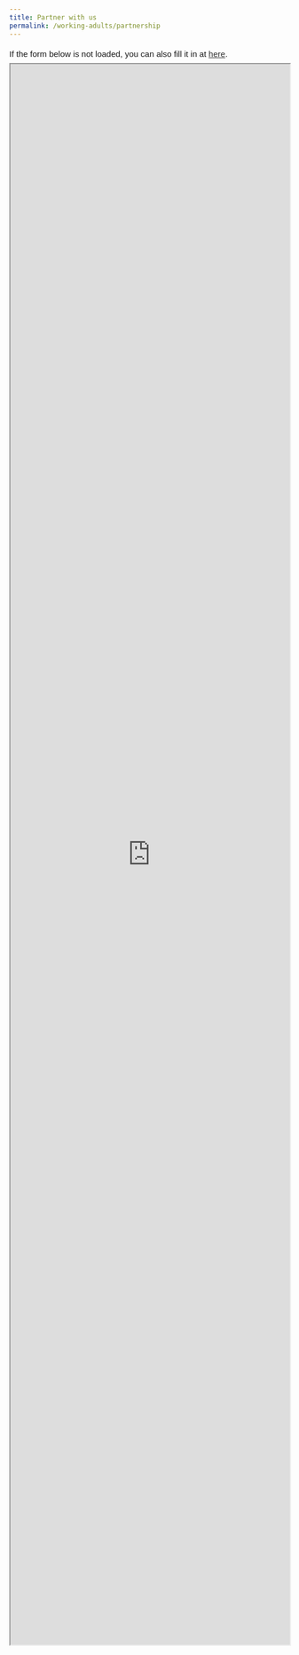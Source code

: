 ```yaml
---
title: Partner with us
permalink: /working-adults/partnership
---
```

<div style="font-family:Sans-Serif;font-size:15px;color:#000;opacity:0.9;padding-top:5px;padding-bottom:8px">If the form below is not loaded, you can also fill it in at <a href="https://form.gov.sg/612c8e6ba339b00013be297c">here</a>.</div>

<iframe id="iframe" src="https://form.gov.sg/612c8e6ba339b00013be297c" style="width:100%;height:2850px"></iframe>